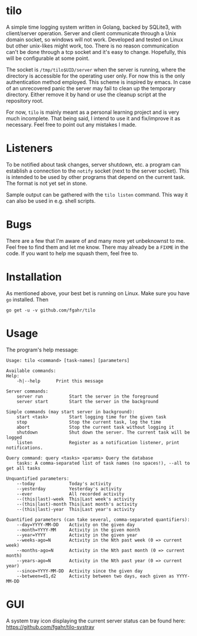 # tilo
A simple time logging system written in Golang, backed by SQLite3, with
client/server operation. Server and client communicate through a
Unix domain socket, so windows will not work. Developed and tested on Linux
but other unix-likes might work, too. There is no reason communication
can't be done through a tcp socket and it's easy to change. Hopefully, this
will be configurable at some point.

The socket is `/tmp/tilo$UID/server` when the server is running, where the
directory is accessible for the operating user only. For now this is the only
authentication method employed. This scheme is inspired by emacs. In case of
an unrecovered panic the server may fail to clean up the temporary directory.
Either remove it by hand or use the cleanup script at the repository root.

For now, `tilo` is mainly meant as a personal learning project and is very much
incomplete. That being said, I intend to use it and fix/improve it as necessary.
Feel free to point out any mistakes I made.

# Listeners
To be notified about task changes, server shutdown, etc. a program can establish
a connection to the `notify` socket (next to the server socket). This is intended
to be used by other programs that depend on the current task. The format is not
yet set in stone.

Sample output can be gathered with the `tilo listen` command. This way it can also
be used in e.g. shell scripts.

# Bugs
There are a few that I'm aware of and many more yet unbeknownst to me. Feel
free to find them and let me know. There may already be a `FIXME` in the code.
If you want to help me squash them, feel free to.

# Installation
As mentioned above, your best bet is running on Linux. Make sure you have
`go` installed. Then
```
go get -u -v github.com/fgahr/tilo
```

# Usage
The program's help message:
```
Usage: tilo <command> [task-names] [parameters]

Available commands:
Help:
    -h|--help      Print this message

Server commands:
    server run          Start the server in the foreground
    server start        Start the server in the background

Simple commands (may start server in background):
    start <task>        Start logging time for the given task
    stop                Stop the current task, log the time
    abort               Stop the current task without logging it
    shutdown            Shut down the server. The current task will be logged
    listen              Register as a notification listener, print notifications.

Query command: query <tasks> <params> Query the database
    tasks: A comma-separated list of task names (no spaces!), --all to get all tasks

Unquantified parameters:
    --today             Today's activity
    --yesterday         Yesterday's activity
    --ever              All recorded activity
    --(this|last)-week  This|Last week's activity
    --(this|last)-month This|Last month's activity
    --(this|last)-year  This|Last year's activity

Quantified parameters (can take several, comma-separated quantifiers):
    --day=YYYY-MM-DD    Activity on the given day
    --month=YYYY-MM     Activity in the given month
    --year=YYYY         Activity in the given year
    --weeks-ago=N       Activity in the Nth past week (0 => current week)
    --months-ago=N      Activity in the Nth past month (0 => current month)
    --years-ago=N       Activity in the Nth past year (0 => current year)
    --since=YYYY-MM-DD  Activity since the given day
    --between=d1,d2     Activity between two days, each given as YYYY-MM-DD
```

# GUI
A system tray icon displaying the current server status can be found here:
https://github.com/fgahr/tilo-systray

